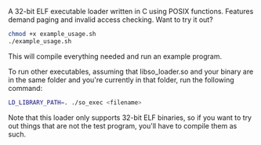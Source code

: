 A 32-bit ELF executable loader written in C using POSIX functions. Features
demand paging and invalid access checking. Want to try it out?

```bash
chmod +x example_usage.sh
./example_usage.sh
```

This will compile everything needed and run an example program.

To run other executables, assuming that libso_loader.so and your binary are in
the same folder and you're currently in that folder, run the following command:

```bash
LD_LIBRARY_PATH=. ./so_exec <filename>
```

Note that this loader only supports 32-bit ELF binaries, so if you want to try
out things that are not the test program, you'll have to compile them as such.
